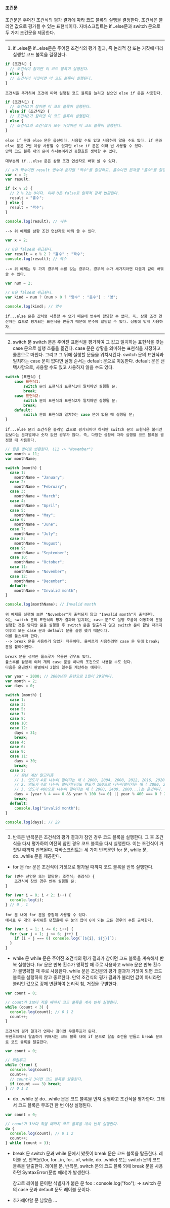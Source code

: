 #### 조건문

조건문은 주어진 조건식의 평가 결과에 따라 코드 불록의 실행을 결정한다.
조건식은 불리언 값으로 평가될 수 있는 표현식이다.
자바스크립트는 if...else문과 switch 문으로 두 가지 조건문을 제공한다.

---

1. if...else문
   if...else문은 주어진 조건식의 평가 결과, 즉 논리적 참 또는 거짓에 따라 실행할 코드 불록을 결정한다.

```js
if (조건식) {
  // 조건식이 참이면 이 코드 블록이 실행된다.
} else {
  // 조건식이 거짓이면 이 코드 불록이 실행된다.
}
```

    조건식을 추가하여 조건에 따라 실행될 코드 블록을 늘리고 싶으면 else if 문을 사용한다.

```js
if (조건식1) {
  // 조건식1이 참이면 이 코드 블록이 실행된다.
} else if (조건식2) {
  // 조건식2가 참이면 이 코드 블록이 실행된다.
} else {
  // 조건식1과 조건식2가 모두 거짓이면 이 코드 블록이 실행된다.
}
```

    else if 문과 else 문은 옵션이다. 사용할 수도 있고 사용하지 않을 수도 있다. if 문과 else 문은 2번 이상 사용할 수 없지만 else if 문은 여러 번 사용할 수 있다.
    만약 코드 블록 내의 문이 하나뿐이라면 중괄호를 생략할 수 있다.

    대부분의 if...else 문은 삼항 조건 연산자로 바꿔 쓸 수 있다.

```js
// x가 짝수이면 result 변수에 문자열 "짝수"를 할당하고, 홀수이면 문자열 "홀수"를 할당한다.
var x = 2;
var result;

if (x % 2) {
  // 2 % 2는 0이다. 이때 0은 false로 암묵적 강제 변환된다.
  result = "홀수";
} else {
  result = "짝수";
}

console.log(result); // 짝수
```

    --> 위 예제를 삼항 조건 연산자로 바꿔 쓸 수 있다.

```js
var x = 2;

// 0은 false로 취급된다.
var result = x % 2 ? "홀수" : "짝수";
console.log(result); // 짝수
```

    --> 위 예제는 두 가지 경우의 수를 갖는 경우다. 경우의 수가 세가지라면 다음과 같이 바꿔 쓸 수 있다.

```js
var num = 2;

// 0은 false로 취급된다.
var kind = num ? (num > 0 ? "양수" : "음수") : "영";

console.log(kind); // 양수
```

    if...else 문은 값처럼 사용할 수 없기 때문에 변수에 할당할 수 없다. 즉, 삼항 조건 연산자는 값으로 평가되는 표현식을 만들기 때문에 변수에 할당할 수 있다. 상황에 맞게 사용하자.

---

2. switch 문
   switch 문은 주어진 표현식을 평가하여 그 값고 일치하는 표현식을 갖는 case 문으로 실행 흐름을 옮긴다.
   case 문은 상황을 의미하는 표현식을 지정하고 콜론으로 마친다. 그리고 그 뒤에 실행할 문들을 위치시킨다.
   switch 문의 표현식과 일치하는 case 문이 없다면 실행 순서는 default 문으로 이동한다. default 문은 선택사항으로, 사용할 수도 있고 사용하지 않을 수도 있다.

```js
switch (표현식) {
    case 표현식1:
        switch 문의 표현식과 표현식1이 일치하면 실행될 문;
        break;
    case 표현식2:
        switch 문의 표현식과 표현식2가 일치하면 실행될 문;
        break;
    default:
        switch 문의 표현식과 일치하는 case 문이 없을 때 실행될 문;
}
```

    if...else 문의 조건식은 불리언 값으로 평가되어야 하지만 switch 문의 표현식은 불리언 값보다는 문자열이나 숫자 값인 경우가 많다. 즉, 다양한 상황에 따라 실행할 코드 블록을 결정할 때 사용한다.

```js
// 월을 영어로 변환한다. (11 -> "November")
var month = 11;
var monthName;

switch (month) {
  case 1:
    monthName = "January";
  case 2:
    monthName = "February";
  case 3:
    monthName = "March";
  case 4:
    monthName = "April";
  case 5:
    monthName = "May";
  case 6:
    monthName = "June";
  case 7:
    monthName = "July";
  case 8:
    monthName = "August";
  case 9:
    monthName = "September";
  case 10:
    monthName = "October";
  case 11:
    monthName = "November";
  case 12:
    monthName = "December";
  default:
    monthName = "Invalid month";
}

console.log(monthName); // Invalid month
```

    위 예제를 실행해 보면 "November"가 출력되지 않고 "Invalid month"가 출력된다.
    이는 switch 문의 표현식의 평가 결과와 일치하는 case 문으로 실행 흐름이 이동하여 문을 실행한 것은 맞지만 문을 실행한 후 switch 문을 탈출하지 않고 switch 문이 끝날 때까지 이후의 모든 case 문과 default 문을 실행 했기 때문이다.
    이를 풀스루라 한다.
    --> break 문을 사용하기 않았기 때문이다. 올바르게 사용하려면 case 문 뒤에 break; 문을 붙여야한다.

    break 문을 생략한 풀스루가 유용한 경우도 있다.
    풀스루를 활용해 여러 개의 case 문을 하나의 조건으로 사용할 수도 있다.
    다음은 윤년인지 판별해서 2월의 일수를 계산하는 예제다.

```js
var year = 2000; // 2000년은 윤년으로 2월이 29일이다.
var month = 2;
var days = 0;

switch (month) {
  case 1:
  case 3:
  case 5:
  case 7:
  case 8:
  case 10:
  case 12:
    days = 31;
    break;
  case 4:
  case 6:
  case 9:
  case 11:
    days = 30;
    break;
  case 2:
    // 윤년 계산 알고리즘
    // 1. 연도가 4로 나누어 떨어지는 해 ( 2000, 2004, 2008, 2012, 2016, 2020...)는 윤년이다.
    // 2. 연도가 4로 나누어 떨어지더라도 연도가 100으로 나누어떨어지는 해 ( 2000, 2100, 2200...)는 평년이다.
    // 3. 연도가 400으로 나누어 떨어지는 해 ( 2000, 2400, 2800...)는 윤년이다.
    days = (year % 4 === 0 && year % 100 !== 0) || year % 400 === 0 ? 29 : 28;
    break;
  default:
    console.log("invalid month");
}

console.log(days); // 29
```

---

3. 반복문
   반복문은 조건식의 평가 결과가 참인 경우 코드 블록을 실행한다. 그 후 조건식을 다시 평가하여 여전히 참인 경우 코드 블록을 다시 실행한다. 이는 조건식이 거짓일 때까지 반복된다. 자바스크립트는 세 가지 반복문인 for 문, while 문, do...while 문을 제공한다.

- for 문
  for 문은 조건식이 거짓으로 평가될 때까지 코드 블록을 반복 실행한다.

```js
for (변수 선언문 또는 할당문; 조건식; 증감식) {
    조건식이 참인 경우 반복 실행될 문;
}
```

```js
for (var i = 0; i < 2; i++) {
  console.log(i);
} // 0 , 1
```

    for 문 내에 for 문을 중첩해 사용할 수 있다.
    예시로 두 개의 주사위를 던졌을때 두 눈의 합이 6이 되는 모든 경우의 수를 출력한다.

```js
for (var i = 1; i <= 6; i++) {
  for (var j = 1; j <= 6; j++) {
    if (i + j === 6) console.log(`[${i}, ${j}]`);
  }
}
```

- while 문
  while 문은 주어진 조건식의 평가 결과가 참이면 코드 블록을 계속해서 반복 실행한다. for 문은 반복 횟수가 명확할 때 주로 사용하고 while 문은 반복 횟수가 불명확할 때 주로 사용한다.
  while 문은 조건문의 평가 결과가 거짓이 되면 코드 블록을 실행하지 않고 종료한다. 만약 조건식의 평가 결과가 불리언 값이 아니라면 불리언 값으로 강제 변환하여 논리적 참, 거짓을 구별한다.

```js
var count = 0;

// count가 3보다 작을 때까지 코드 불록을 계속 반복 실행한다.
while (count < 3) {
  console.log(count); // 0 1 2
  count++;
}
```

    조건식의 평가 결과가 언제나 참이면 무한루프가 된다.
    무한루프에서 탈출하기 위해서는 코드 블록 내에 if 문으로 탈출 조건을 만들고 break 문으로 코드 불록을 탈출한다.

```js
var count = 0;

// 무한루프
while (true) {
  console.log(count);
  count++;
  // count가 3이면 코드 블록을 탈출한다.
  if (count === 3) break;
} // 0 1 2
```

- do...while 문
  do...while 문은 코드 블록을 먼저 실행하고 조건식을 평가한다. 그래서 코드 블록은 무조건 한 번 이상 실행된다.

```js
var count = 0;

// count가 3보다 작을 때까지 코드 불록을 계속 반복 실행한다.
do {
  console.log(count); // 0 1 2
  count++;
} while (count < 3);
```

- break 문
  switch 문과 while 문에서 봤듯이 break 문은 코드 블록을 탈출한다.
  레이블 문, 반복문(for, for...in, for...of, while, do...while) 또는 switch 문의 코드 블록을 탈출한다. 레이블 문, 반복문, switch 문의 코드 블록 외에 break 문을 사용하면 SyntaxError(문법 에러)가 발생한다.

  참고로 레이블 문이란 식별자가 붙은 문
  foo : console.log("foo"); -> switch 문의 case 문과 default 문도 레이블 문이다.

- 추가해야할 문 남았음 ...
